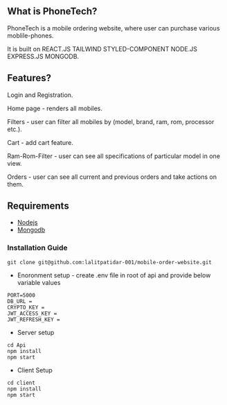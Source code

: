 ## What is PhoneTech?
 PhoneTech is a mobile ordering website, where user can purchase various moblile-phones.
 
 It is built on REACT.JS TAILWIND STYLED-COMPONENT NODE.JS EXPRESS.JS MONGODB.


## Features?
 Login and Registration.
 
 Home page - renders all mobiles.
 
 Filters - user can filter all mobiles by (model, brand, ram, rom, processor etc.).

 Cart - add cart feature.

 Ram-Rom-Filter - user can see all specifications of particular model in one view.

 Orders - user can see all current and previous orders and take actions on them.


## Requirements
- [Nodejs](https://nodejs.org/en/download)
- [Mongodb](https://www.mongodb.com/docs/manual/administration/install-community/)

### Installation Guide

```shell
git clone git@github.com:lalitpatidar-001/mobile-order-website.git
```

* Enoronment setup - create .env file in root of api and provide below variable values
```shell
PORT=5000
DB_URL = 
CRYPTO_KEY = 
JWT_ACCESS_KEY = 
JWT_REFRESH_KEY = 
```

* Server setup
```shell
cd Api
npm install
npm start
```

* Client Setup
```shell
cd client
npm install
npm start
```



 
